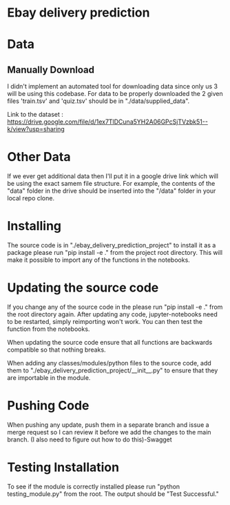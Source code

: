 # Ebay delivery prediction

# Data
## Manually Download
I didn't implement an automated tool for downloading data since only us 3 will be using this codebase.
For data to be properly downloaded the 2 given files 'train.tsv' and 'quiz.tsv' should be in "./data/supplied_data".

Link to the dataset : https://drive.google.com/file/d/1ex7TlDCuna5YH2A06GPcSjTVzbk51--k/view?usp=sharing

# Other Data
If we ever get additional data then I'll put it in a google drive link which will be using the exact samem file structure.
For example, the contents of the "data" folder in the drive should be inserted into the "/data" folder in your local repo clone.

# Installing
The source code is in "./ebay_delivery_prediction_project" to install it as a package please run "pip install -e ." from the project root directory.
This will make it possible to import any of the functions in the notebooks.

# Updating the source code
If you change any of the source code in the please run "pip install -e ." from the root directory again. 
After updating any code, jupyter-notebooks need to be restarted, simply reimporting won't work.
You can then test the function from the notebooks.
 
When updating the source code ensure that all functions are backwards compatible so that nothing breaks.

When adding any classes/modules/python files to the source code, add them to "./ebay_delivery_prediction_project/\_\_init__.py" to ensure that they are importable in the module.

# Pushing Code
When pushing any update, push them in a separate branch and issue a merge request so I can review it before we add the changes to the main branch. (I also need to figure out how to do this)-Swagget

# Testing Installation
To see if the module is correctly installed please run "python testing_module.py" from the root. The output should be "Test Successful."